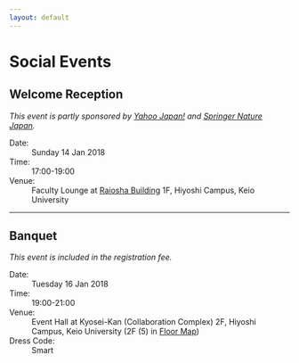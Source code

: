 ```yaml
---
layout: default
---
```

# Social Events

## Welcome Reception

*This event is partly sponsored by [Yahoo Japan!](http://www.yahoo.co.jp/) and [Springer Nature Japan](http://www.springernature.com/jp/).*

<dl>
  <dt>Date:</dt>
  <dd>Sunday 14 Jan 2018</dd>
  <dt>Time:</dt>
  <dd>17:00-19:00</dd>
  <dt>Venue:</dt>
  <dd>Faculty Lounge at <a href="https://www.google.co.jp/maps/place/Raiosha,+Hiyoshi+Campus,+Keio+University/@35.5523945,139.6478928,18z/data=!4m5!3m4!1s0x0:0x49ba84e74017bbd0!8m2!3d35.5532848!4d139.6492593?hl=en">Raiosha Building</a> 1F, Hiyoshi Campus, Keio University</dd>
</dl>

---

## Banquet

*This event is included in the registration fee.*

<dl>
  <dt>Date:</dt>
  <dd>Tuesday 16 Jan 2018</dd>
  <dt>Time:</dt>
  <dd>19:00-21:00</dd>
  <dt>Venue:</dt>
  <dd>Event Hall at Kyosei-Kan (Collaboration Complex) 2F, Hiyoshi Campus, Keio University (2F (5) in <a href="/floormap.pdf">Floor Map</a>)</dd>
  <dt>Dress Code:</dt>
  <dd>Smart</dd>
</dl>
